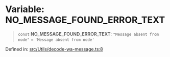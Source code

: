 # Variable: NO\_MESSAGE\_FOUND\_ERROR\_TEXT

> `const` **NO\_MESSAGE\_FOUND\_ERROR\_TEXT**: `"Message absent from node"` = `'Message absent from node'`

Defined in: [src/Utils/decode-wa-message.ts:8](https://github.com/Fokusdotid/Baileys/blob/6a8e2076fa4119b2d5152250d579a4fbed394533/src/Utils/decode-wa-message.ts#L8)

